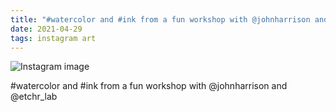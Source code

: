 ```yaml
---
title: "#watercolor and #ink from a fun workshop with @johnharrison and @etchr_lab"
date: 2021-04-29
tags: instagram art
---
```


![Instagram image](/media/179900088_460708375038096_1155809183434687290_n_17899180345888900.jpg)

#watercolor and #ink from a fun workshop with @johnharrison and @etchr_lab
